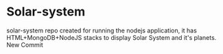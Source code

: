 # Solar-system
solar-system repo created for running the nodejs application, it has HTML+MongoDB+NodeJS stacks to display Solar System and it's planets. 
New Commit
